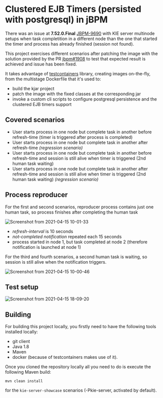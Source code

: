 Clustered EJB Timers (persisted with postgresql) in jBPM
========================================================

There was an issue at **7.52.0.Final** [JBPM-9690](https://issues.redhat.com/browse/JBPM-9690) with KIE server multinode setups when task completition in a different node than the one that started the timer and process has already finished (session not found).

This project exercises different scenarios after patching the image with the solution provided by the PR [jbpm#1908](https://github.com/kiegroup/jbpm/pull/1908) to test that expected result is achieved and issue has been fixed.

It takes advantage of [testcontainers](https://www.testcontainers.org) library, creating images on-the-fly, from the multistage Dockerfile that it's used to:
- build the kjar project
- patch the image with the fixed classes at the corresponding jar
- invoke a custom cli scripts to configure postgresql persistence and the clustered EJB timers support

## Covered scenarios

- User starts process in one node but complete task in another before refresh-time (timer is triggered after process is completed)
- User starts process in one node but complete task in another after refresh-time *(regression scenario)*
- User starts process in one node but complete task in another before refresh-time and session is still alive when timer is triggered (2nd human task waiting)
- User starts process in one node but complete task in another after refresh-time and session is still alive when timer is triggered (2nd human task waiting) *(regression scenario)*

## Process reproducer

For the first and second scenarios, reproducer process contains just one human task, so process finishes after completing the human task

![Screenshot from 2021-04-15 10-01-33](https://user-images.githubusercontent.com/1962786/114835204-9d6faf00-9dd1-11eb-8401-648da02f703d.png)

- *refresh-interval* is 10 seconds
- *not-completed notification* repeated each 15 seconds
- process started in node 1, but task completed at node 2 (therefore notification is launched at node 1)



For the third and fourth scenarios, a second human task is waiting, so session is still alive when the notification triggers.

![Screenshot from 2021-04-15 10-00-46](https://user-images.githubusercontent.com/1962786/114835095-829d3a80-9dd1-11eb-8039-23ad91343f72.png)


## Test setup
![Screenshot from 2021-04-15 18-09-20](https://user-images.githubusercontent.com/1962786/114902162-d9c4fe80-9e15-11eb-9664-b0a09a6bdb67.png)



## Building

For building this project locally, you firstly need to have the following tools installed locally:
- git client
- Java 1.8
- Maven
- docker (because of testcontainers makes use of it).

Once you cloned the repository locally all you need to do is execute the following Maven build:

```
mvn clean install
```

for the `kie-server-showcase` scenarios (-Pkie-server, activated by default).

